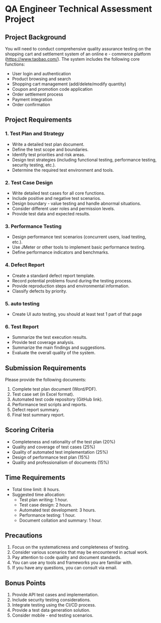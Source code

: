 # QA Engineer Technical Assessment Project

## Project Background
You will need to conduct comprehensive quality assurance testing on the shopping cart and settlement system of an online e - commerce platform (https://www.taobao.com/). The system includes the following core functions:
- User login and authentication
- Product browsing and search
- Shopping cart management (add/delete/modify quantity)
- Coupon and promotion code application
- Order settlement process
- Payment integration
- Order confirmation

## Project Requirements

### 1. Test Plan and Strategy
- Write a detailed test plan document.
- Define the test scope and boundaries.
- Identify test priorities and risk areas.
- Design test strategies (including functional testing, performance testing, security testing, etc.).
- Determine the required test environment and tools.

### 2. Test Case Design
- Write detailed test cases for all core functions.
- Include positive and negative test scenarios.
- Design boundary - value testing and handle abnormal situations.
- Consider different user roles and permission levels.
- Provide test data and expected results.

### 3. Performance Testing
- Design performance test scenarios (concurrent users, load testing, etc.).
- Use JMeter or other tools to implement basic performance testing.
- Define performance indicators and benchmarks.

### 4. Defect Report
- Create a standard defect report template.
- Record potential problems found during the testing process.
- Provide reproduction steps and environmental information.
- Classify defects by priority.

### 5. auto testing
- Create UI auto testing, you should at least test 1 part of that page
  
### 6. Test Report
- Summarize the test execution results.
- Provide test coverage analysis.
- Summarize the main findings and suggestions.
- Evaluate the overall quality of the system.


## Submission Requirements
Please provide the following documents:
1. Complete test plan document (Word/PDF).
2. Test case set (in Excel format).
3. Automated test code repository (GitHub link).
4. Performance test scripts and reports.
5. Defect report summary.
6. Final test summary report.

## Scoring Criteria
- Completeness and rationality of the test plan (20%)
- Quality and coverage of test cases (25%)
- Quality of automated test implementation (25%)
- Design of performance test plan (15%)
- Quality and professionalism of documents (15%)

## Time Requirements
- Total time limit: 8 hours.
- Suggested time allocation:
  - Test plan writing: 1 hour.
  - Test case design: 2 hours.
  - Automated test development: 3 hours.
  - Performance testing: 1 hour.
  - Document collation and summary: 1 hour.

## Precautions
1. Focus on the systematicness and completeness of testing.
2. Consider various scenarios that may be encountered in actual work.
3. Pay attention to code quality and document standards.
4. You can use any tools and frameworks you are familiar with.
5. If you have any questions, you can consult via email.

## Bonus Points
1. Provide API test cases and implementation.
2. Include security testing considerations.
3. Integrate testing using the CI/CD process.
4. Provide a test data generation solution.
5. Consider mobile - end testing scenarios. 
